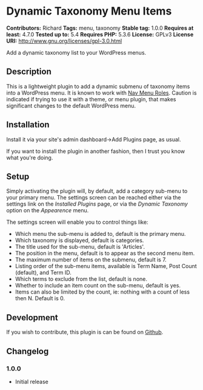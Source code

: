 
# Dynamic Taxonomy Menu Items

**Contributors:** Richard
**Tags:** menu, taxonomy
**Stable tag:** 1.0.0
**Requires at least:** 4.7.0
**Tested up to:** 5.4
**Requires PHP:** 5.3.6
**License:** GPLv3
**License URI:** http://www.gnu.org/licenses/gpl-3.0.html

Add a dynamic taxonomy list to your WordPress menus.

## Description

This is a lightweight plugin to add a dynamic submenu of taxonomy items into a WordPress menu.  It is known to work with [Nav Menu Roles](https://www.kathyisawesome.com/nav-menu-roles/).
Caution is indicated if trying to use it with a theme, or menu plugin, that makes significant changes to the default WordPress menu.

## Installation

Install it via your site's admin dashboard->Add Plugins page, as usual.

If you want to install the plugin in another fashion, then I trust you know what you're doing.

## Setup

Simply activating the plugin will, by default, add a category sub-menu to your primary menu.  The settings screen can be reached either via the settings link on the _Installed Plugins_ page, or via the _Dynamic Taxonomy_ option on the _Appearence_ menu.

The settings screen will enable you to control things like:

* Which menu the sub-menu is added to, default is the primary menu.
* Which taxonomy is displayed, default is categories.
* The title used for the sub-menu, default is 'Articles'.
* The position in the menu, default is to appear as the second menu item.
* The maximum number of items on the submenu, default is 7.
* Listing order of the sub-menu items, available is Term Name, Post Count (default), and Term ID.
* Which terms to exclude from the list, default is none.
* Whether to include an item count on the sub-menu, default is yes.
* Items can also be limited by the count, ie: nothing with a count of less then N.  Default is 0.

## Development

If you wish to contribute, this plugin is can be found on [Github](https://github.com/RichardCoffee/dynamic-taxonomy-menu-items).

## Changelog

### 1.0.0
* Initial release

